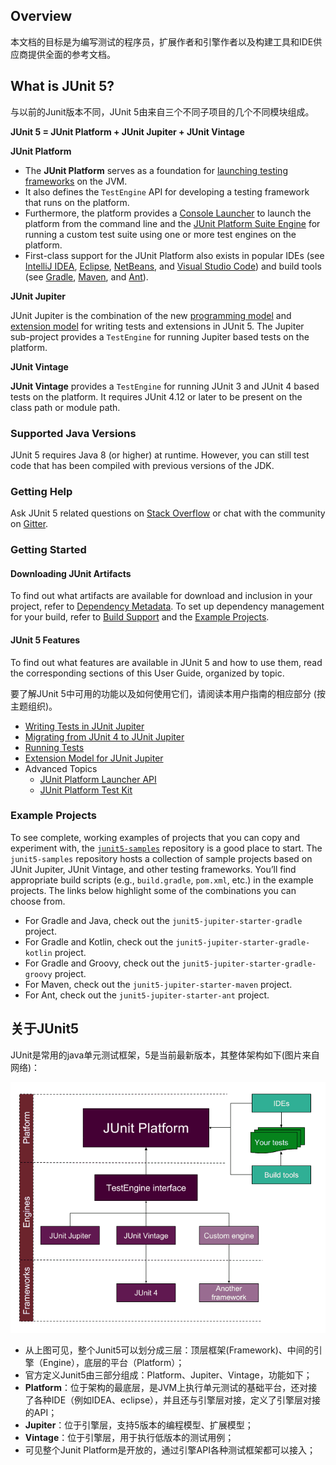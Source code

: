 ## Overview

本文档的目标是为编写测试的程序员，扩展作者和引擎作者以及构建工具和IDE供应商提供全面的参考文档。



## What is JUnit 5?

与以前的Junit版本不同，JUnit 5由来自三个不同子项目的几个不同模块组成。

**JUnit 5 = JUnit Platform + JUnit Jupiter + JUnit Vintage**



 **JUnit Platform** 

* The **JUnit Platform** serves as a foundation for [launching testing frameworks](https://junit.org/junit5/docs/current/user-guide/#launcher-api) on the JVM.
*  It also defines the `TestEngine` API for developing a testing framework that runs on the platform. 
* Furthermore, the platform provides a [Console Launcher](https://junit.org/junit5/docs/current/user-guide/#running-tests-console-launcher) to launch the platform from the command line and the [JUnit Platform Suite Engine](https://junit.org/junit5/docs/current/user-guide/#junit-platform-suite-engine) for running a custom test suite using one or more test engines on the platform. 
* First-class support for the JUnit Platform also exists in popular IDEs (see [IntelliJ IDEA](https://junit.org/junit5/docs/current/user-guide/#running-tests-ide-intellij-idea), [Eclipse](https://junit.org/junit5/docs/current/user-guide/#running-tests-ide-eclipse), [NetBeans](https://junit.org/junit5/docs/current/user-guide/#running-tests-ide-netbeans), and [Visual Studio Code](https://junit.org/junit5/docs/current/user-guide/#running-tests-ide-vscode)) and build tools (see [Gradle](https://junit.org/junit5/docs/current/user-guide/#running-tests-build-gradle), [Maven](https://junit.org/junit5/docs/current/user-guide/#running-tests-build-maven), and [Ant](https://junit.org/junit5/docs/current/user-guide/#running-tests-build-ant)).

**JUnit Jupiter**

JUnit Jupiter is the combination of the new [programming model](https://junit.org/junit5/docs/current/user-guide/#writing-tests) and [extension model](https://junit.org/junit5/docs/current/user-guide/#extensions) for writing tests and extensions in JUnit 5. The Jupiter sub-project provides a `TestEngine` for running Jupiter based tests on the platform.

**JUnit Vintage**

**JUnit Vintage** provides a `TestEngine` for running JUnit 3 and JUnit 4 based tests on the platform. It requires JUnit 4.12 or later to be present on the class path or module path.

### Supported Java Versions

JUnit 5 requires Java 8 (or higher) at runtime. However, you can still test code that has been compiled with previous versions of the JDK.

### Getting Help

Ask JUnit 5 related questions on [Stack Overflow](https://stackoverflow.com/questions/tagged/junit5) or chat with the community on [Gitter](https://gitter.im/junit-team/junit5).

### Getting Started

#### Downloading JUnit Artifacts

To find out what artifacts are available for download and inclusion in your project, refer to [Dependency Metadata](https://junit.org/junit5/docs/current/user-guide/#dependency-metadata). To set up dependency management for your build, refer to [Build Support](https://junit.org/junit5/docs/current/user-guide/#running-tests-build) and the [Example Projects](https://junit.org/junit5/docs/current/user-guide/#overview-getting-started-example-projects).

#### JUnit 5 Features

To find out what features are available in JUnit 5 and how to use them, read the corresponding sections of this User Guide, organized by topic.

要了解JUnit 5中可用的功能以及如何使用它们，请阅读本用户指南的相应部分 (按主题组织)。

- [Writing Tests in JUnit Jupiter](https://junit.org/junit5/docs/current/user-guide/#writing-tests)
- [Migrating from JUnit 4 to JUnit Jupiter](https://junit.org/junit5/docs/current/user-guide/#migrating-from-junit4)
- [Running Tests](https://junit.org/junit5/docs/current/user-guide/#running-tests)
- [Extension Model for JUnit Jupiter](https://junit.org/junit5/docs/current/user-guide/#extensions)
- Advanced Topics
  - [JUnit Platform Launcher API](https://junit.org/junit5/docs/current/user-guide/#launcher-api)
  - [JUnit Platform Test Kit](https://junit.org/junit5/docs/current/user-guide/#testkit)

### Example Projects

To see complete, working examples of projects that you can copy and experiment with, the [`junit5-samples`](https://github.com/junit-team/junit5-samples) repository is a good place to start. The `junit5-samples` repository hosts a collection of sample projects based on JUnit Jupiter, JUnit Vintage, and other testing frameworks. You’ll find appropriate build scripts (e.g., `build.gradle`, `pom.xml`, etc.) in the example projects. The links below highlight some of the combinations you can choose from.

- For Gradle and Java, check out the `junit5-jupiter-starter-gradle` project.
- For Gradle and Kotlin, check out the `junit5-jupiter-starter-gradle-kotlin` project.
- For Gradle and Groovy, check out the `junit5-jupiter-starter-gradle-groovy` project.
- For Maven, check out the `junit5-jupiter-starter-maven` project.
- For Ant, check out the `junit5-jupiter-starter-ant` project.





## 关于JUnit5

JUnit是常用的java单元测试框架，5是当前最新版本，其整体架构如下(图片来自网络)：

![img](../../images/junit_platform.png)

- 从上图可见，整个Junit5可以划分成三层：顶层框架(Framework)、中间的引擎（Engine），底层的平台（Platform）；
- 官方定义Junit5由三部分组成：Platform、Jupiter、Vintage，功能如下；
- **Platform**：位于架构的最底层，是JVM上执行单元测试的基础平台，还对接了各种IDE（例如IDEA、eclipse），并且还与引擎层对接，定义了引擎层对接的API；
- **Jupiter**：位于引擎层，支持5版本的编程模型、扩展模型；
- **Vintage**：位于引擎层，用于执行低版本的测试用例；
- 可见整个Junit Platform是开放的，通过引擎API各种测试框架都可以接入；





